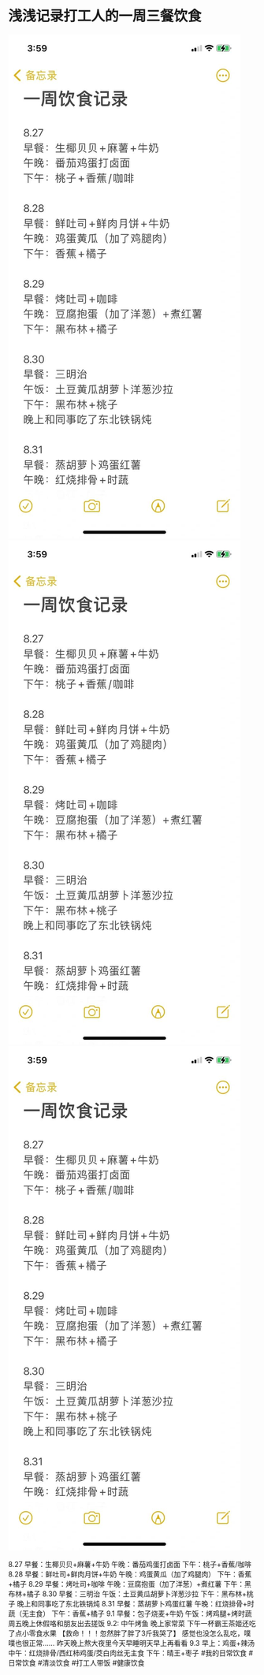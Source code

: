 # 浅浅记录打工人的一周三餐饮食

![](img/f9c15000-19f4-4194-bad3-d42e21fcce1f.jpg)
![](img/1886d4b2-97eb-4122-929d-d62399154c93.jpg)
![](img/815b2a36-eba9-4624-b2e5-29a4a8aba5f9.jpg)

8.27
早餐：生椰贝贝+麻薯+牛奶
午晚：番茄鸡蛋打卤面
下午：桃子+香蕉/咖啡
8.28
早餐：鲜吐司+鲜肉月饼+牛奶
午晚：鸡蛋黄瓜（加了鸡腿肉）
下午：香蕉+橘子
8.29
早餐：烤吐司+咖啡
午晚：豆腐抱蛋（加了洋葱）+煮红薯
下午：黑布林+橘子
8.30
早餐：三明治
午饭：土豆黄瓜胡萝卜洋葱沙拉
下午：黑布林+桃子
晚上和同事吃了东北铁锅炖
8.31
早餐：蒸胡萝卜鸡蛋红薯
午晚：红烧排骨+时蔬（无主食）
下午：香蕉+橘子
9.1
早餐：包子烧麦+牛奶
午饭：烤鸡腿+烤时蔬
周五晚上休假咯和朋友出去搓饭
9.2:
中午烤鱼
晚上家常菜
下午一杯霸王茶姬还吃了点小零食水果
【救命！！！忽然胖了胖了3斤我哭了】
感觉也没怎么乱吃，噗噗也很正常……
昨天晚上熬大夜里今天早睡明天早上再看看
9.3
早上：鸡蛋+辣汤
中午：红烧排骨/西红柿鸡蛋/茭白肉丝无主食
下午：晴王+枣子
#我的日常饮食
#日常饮食
#清淡饮食
#打工人带饭
#健康饮食